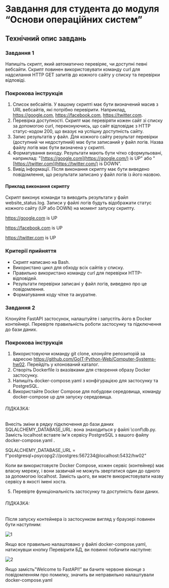 # Завдання для студента до модуля “Основи операційних систем”
## Технічний опис завдань
### Завдання 1
Напишіть скрипт, який автоматично перевіряє, чи доступні певні вебсайти. Скрипт повинен використовувати команду curl для надсилання HTTP GET запитів до кожного сайту у списку та перевірки відповіді.
### Покрокова інструкція
1. Список вебсайтів. У вашому скрипті має бути визначений масив з URL вебсайтів, які потрібно перевірити. Наприклад, https://google.com, https://facebook.com, https://twitter.com.
1. Перевірка доступності. Скрипт має перевіряти кожен сайт зі списку за допомогою curl, переконуючись, що сайт відповідає з HTTP статус-кодом 200, що вказує на успішну доступність сайту.
1. Запис результатів у файл. Для кожного сайту результат перевірки (доступний чи недоступний) має бути записаний у файл логів. Назва файлу логів має бути визначена у скрипті.
1. Форматування виходу. Результати мають бути чітко сформульовані, наприклад: "[https://google.com](https://google.com/) is UP" або "[https://twitter.com](https://twitter.com/) is DOWN".
1. Вивід інформації. Після виконання скрипту має бути виведено повідомлення, що результати записано у файл логів із його назвою.
#### Приклад виконання скрипту
Скрипт виконує команди та виводить результати у файл website\_status.log. Записи у файлі логів будуть відображати статус кожного сайту (UP або DOWN) на момент запуску скрипту.

https://google.com is UP

https://facebook.com is UP

https://twitter.com is UP
### Критерії прийняття
- Скрипт написано на Bash.
- Використано цикл для обходу всіх сайтів у списку.
- Правильно використано команду curl для перевірки HTTP-відповідей.
- Результати перевірки записані у файл логів, виведено про це повідомлення.
- Форматування коду чітке та акуратне.
### Завдання 2
Клонуйте FastAPI застосунок, налаштуйте і запустіть його в Docker контейнері. Перевірте правильність роботи застосунку та підключення до бази даних.
### Покрокова інструкція
1. Використовуючи команду git clone, клонуйте репозиторій за адресою https://github.com/GoIT-Python-Web/Computer-Systems-hw02. Перейдіть у клонований каталог.
1. Створіть Dockerfile із вказівками для створення образу Docker застосунку.
1. Напишіть docker-compose.yaml з конфігурацією для застосунку та PostgreSQL.
1. Використайте Docker Compose для побудови середовища, команду docker-compose up для запуску середовища.
###### ПІДКАЗКА:
Внесіть зміни в рядку підключення до бази даних SQLALCHEMY\_DATABASE\_URL: вона знаходиться у файлі \conf\db.py. Замість localhost вставте ім'я сервісу PostgreSQL з вашого файлу docker-compose.yaml .

SQLALCHEMY\_DATABASE\_URL = f"postgresql+psycopg2://postgres:567234@localhost:5432/hw02"

Коли ви використовуєте Docker Compose, кожен сервіс (контейнер) має власну мережу, і вони зазвичай не можуть звертатися один до одного за допомогою localhost. Замість цього, ви маєте використовувати назву сервісу в якості імені хоста.

5. Перевірте функціональність застосунку та доступність бази даних.
###### ПІДКАЗКА:
Після запуску контейнера із застосунком вигляд у браузері повинен бути наступним:

![1](Aspose.Words.2a0341d6-25b2-4f30-8b16-37e839ef0786.001.png)

Якщо все правильно налаштовано у файлі docker-compose.yaml, натиснувши кнопку Перевірити БД, ви повинні побачити наступне:

![2](Aspose.Words.2a0341d6-25b2-4f30-8b16-37e839ef0786.002.png)

Якщо замість"Welcome to FastAPI!” ви бачите червоне віконце з повідомленням про помилку, значить ви неправильно налаштували docker-compose.yaml
